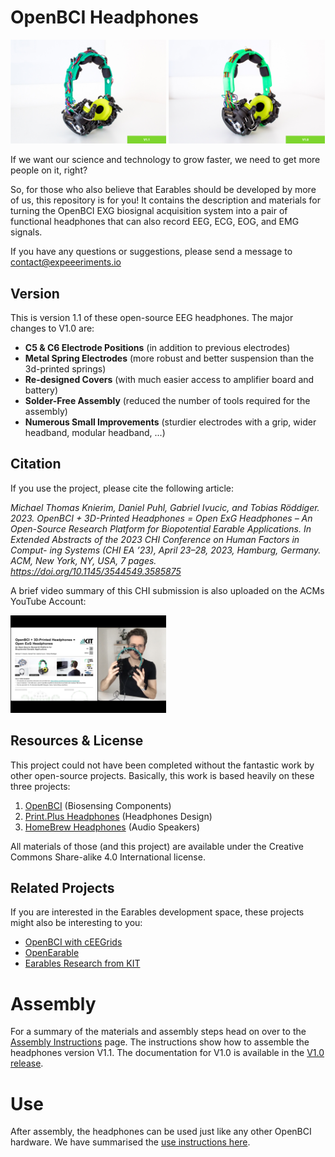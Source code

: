 # OpenBCI Headphones

<span>
	<img src="docs/imgs/v1_1_hero.png" width="49.5%"/>
	<img src="docs/imgs/v1_0_hero.png" width="49.5%"/>
</span>

If we want our science and technology to grow faster, we need to get more people on it, right?

So, for those who also believe that Earables should be developed by more of us, this repository is for you!
It contains the description and materials for turning the OpenBCI EXG biosignal acquisition system into 
a pair of functional headphones that can also record EEG, ECG, EOG, and EMG signals.

If you have any questions or suggestions, please send a message to contact@expeeeriments.io


## Version

This is version 1.1 of these open-source EEG headphones. The major changes to V1.0 are:

- **C5 & C6 Electrode Positions** (in addition to previous electrodes)
- **Metal Spring Electrodes** (more robust and better suspension than the 3d-printed springs)
- **Re-designed Covers** (with much easier access to amplifier board and battery)
- **Solder-Free Assembly** (reduced the number of tools required for the assembly)
- **Numerous Small Improvements** (sturdier electrodes with a grip, wider headband, modular headband, ...)


## Citation

If you use the project, please cite the following article:

<cite>Michael Thomas Knierim, Daniel Puhl, Gabriel Ivucic, and Tobias Röddiger. 2023. OpenBCI + 3D-Printed Headphones = Open ExG Headphones – An Open-Source Research Platform for Biopotential Earable Applications. In Extended Abstracts of the 2023 CHI Conference on Human Factors in Comput- ing Systems (CHI EA ’23), April 23–28, 2023, Hamburg, Germany. ACM, New York, NY, USA, 7 pages. <a href="https://doi.org/10.1145/3544549.3585875" target="_blank">https://doi.org/10.1145/3544549.3585875</a></cite>

A brief video summary of this CHI submission is also uploaded on the ACMs YouTube Account:

<a href="https://dl.acm.org/doi/10.1145/3544549.3585875" target="_blank"><img src="docs/imgs/chi_video_summary.png" width="49.5%"/></a>


## Resources & License
This project could not have been completed without the fantastic work by other open-source projects. 
Basically, this work is based heavily on these three projects:

1. <a href="https://docs.openbci.com/" target="_blank">OpenBCI</a> (Biosensing Components)
2. <a href="http://www.print.plus/" target="_blank">Print.Plus Headphones</a> (Headphones Design)
3. <a href="https://homebrewheadphones.com/" target="_blank">HomeBrew Headphones</a> (Audio Speakers)

All materials of those (and this project) are available under the Creative Commons Share-alike 4.0 International license.


## Related Projects

If you are interested in the Earables development space, these projects might also be interesting to you:

- <a href="https://github.com/MKnierim/openbci-ceegrids" target="_blank">OpenBCI with cEEGrids</a>
- <a href="https://open-earable.teco.edu/" target="_blank">OpenEarable</a>
- <a href="https://earables.teco.edu/" target="_blank">Earables Research from KIT</a>


# Assembly

For a summary of the materials and assembly steps head on over to the <a href="docs/Assembly.md">Assembly Instructions</a> page. The instructions show how to assemble the headphones version V1.1. The documentation for V1.0 is available in the <a href="https://github.com/MKnierim/openbci-headphones/releases/tag/v1.0">V1.0 release</a>.


# Use

After assembly, the headphones can be used just like any other OpenBCI hardware. We have summarised the <a href="docs/Recordings.md">use instructions here</a>.

